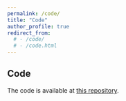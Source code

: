```yaml
---
permalink: /code/
title: "Code"
author_profile: true
redirect_from: 
  # - /code/
  # - /code.html
---
```


## Code
The code is available at [this repository](https://github.com/andvg3/Grasp-Anything).
